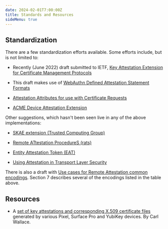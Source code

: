 ```yaml
---
date: 2024-02-01T7:00:00Z
title: Standards and Resources
sideMenu: true
---
```


## Standardization

There are a few standardization efforts available. Some efforts include, but is not limited to:

* Recently (June 2022) draft submitted to IETF, [Key Attestation Extension for Certificate Management Protocols](https://datatracker.ietf.org/doc/html/draft-wallace-lamps-key-attestation-ext-01)

* This draft makes use of [WebAuthn Defined Attestation Statement Formats](https://www.w3.org/TR/webauthn-2/#sctn-defined-attestation-formats)

* [Attestation Attributes for use with Certificate Requests](https://datatracker.ietf.org/doc/draft-stjohns-csr-attest/)

* [ACME Device Attestation Extension](https://datatracker.ietf.org/doc/draft-bweeks-acme-device-attest/)

Other suggestions, which hasn't been seen live in any of the above implementations:

* [SKAE extension (Trusted Computing Group)](https://trustedcomputinggroup.org/wp-content/uploads/IWG_SKAE_Extension_1-00.pdf)

* [Remote ATtestation ProcedureS (rats)](https://datatracker.ietf.org/wg/rats/about/)

* [Entity Attestation Token (EAT)](https://datatracker.ietf.org/doc/draft-ietf-rats-eat/)

* [Using Attestation in Transport Layer Security](https://datatracker.ietf.org/doc/draft-fossati-tls-attestation/)

There is also a draft with [Use cases for Remote Attestation common encodings](https://datatracker.ietf.org/doc/html/draft-richardson-rats-usecases-08). Section 7 describes several of the encodings listed in the table above.

## Resources

* A [set of key attestations and corresponding X.509 certificate files](https://github.com/Purebred/SampleAttestations) generated by various Pixel, Surface Pro and YubiKey devices. By Carl Wallace.

